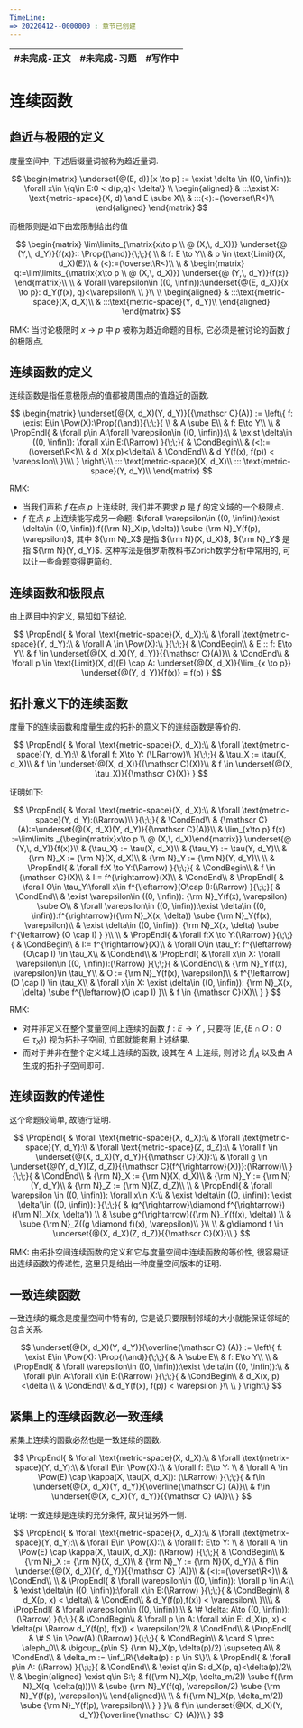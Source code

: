 ```yaml
---
TimeLine: 
=> 20220412--0000000 : 章节已创建
---
```

| #未完成-正文 | #未完成-习题 | #写作中 | 
| ------------ | ------------ | ------- |

# 连续函数

## 趋近与极限的定义

度量空间中, 下述后缀量词被称为趋近量词. 

$$
\begin{matrix}
\underset{@(E, d)}{x \to p} := \exist \delta \in ((0, \infin)): \forall x\in \{q\in E:0 < d(p,q)< \delta\} \\
\begin{aligned}
    & :::\exist X: \text{metric-space}(X, d) \and E \sube X\\
    & :::(<):=(\overset\R<)\\
\end{aligned}
\end{matrix}
$$

而极限则是如下由宏限制给出的值

$$
\begin{matrix}
\lim\limits_{\matrix{x\to p \\ @ (X,\, d_X)}} \underset{@ (Y,\, d_Y)}{f(x)}::
\Prop{(\and)}{\;\;}{
    \\
    & f: E \to Y\\
    & p \in \text{Limit}(X, d_X)(E)\\
    & (<):=(\overset\R<)\\
    \\
    & \begin{matrix}
        q:=\lim\limits_{\matrix{x\to p \\ @ (X,\, d_X)}} \underset{@ (Y,\, d_Y)}{f(x)}
    \end{matrix}\\
    \\
    & \forall \varepsilon\in ((0, \infin)):\underset{@(E, d_X)}{x \to p}: d_Y(f(x), q)<\varepsilon\\
    \\
}\\
\\
\begin{aligned}
    & :::\text{metric-space}(X, d_X)\\
    & :::\text{metric-space}(Y, d_Y)\\
\end{aligned}
\end{matrix}
$$

RMK: 当讨论极限时 $x \to p$ 中 $p$ 被称为趋近命题的目标, 它必须是被讨论的函数 $f$ 的极限点. 

## 连续函数的定义

连续函数是指任意极限点的值都被周围点的值趋近的函数. 

$$
\begin{matrix}
\underset{@(X, d_X)(Y, d_Y)}{{\mathscr C}(A)} 
:= \left\{
f: 
\exist E\in \Pow(X):\Prop{(\and)}{\;\;}{
    \\
    & A \sube E\\
    & f: E\to Y\\
    \\
    & \PropEndl{
        & \forall p\in A:\forall \varepsilon\in ((0, \infin)):\\
        & \exist \delta\in ((0, \infin)): \forall x\in E:(\Rarrow)
    }{\;\;}{
        & \CondBegin\\
        & (<):=(\overset\R<)\\
        & d_X(x,p)<\delta\\
        & \CondEnd\\
        & d_Y(f(x), f(p)) < \varepsilon\\
    }\\\\
} \right\}\\
::: \text{metric-space}(X, d_X)\\
::: \text{metric-space}(Y, d_Y)\\
\end{matrix}
$$

RMK: 
- 当我们声称 $f$ 在点 $p$ 上连续时, 我们并不要求 $p$ 是 $f$ 的定义域的一个极限点. 
- $f$ 在点 $p$ 上连续能写成另一命题: $\forall \varepsilon\in ((0, \infin)):\exist \delta\in ((0, \infin)):f({\rm N}_X(p, \delta)) \sube {\rm N}_Y(f(p), \varepsilon)$, 其中 ${\rm N}_X$ 是指 ${\rm N}(X, d_X)$, ${\rm N}_Y$ 是指 ${\rm N}(Y, d_Y)$. 这种写法是俄罗斯教科书Zorich数学分析中常用的, 可以让一些命题变得更简约. 

## 连续函数和极限点

由上两目中的定义, 易知如下结论. 

$$
\PropEndl{
    & \forall \text{metric-space}(X, d_X):\\
    & \forall \text{metric-space}(Y, d_Y):\\
    & \forall A \in \Pow(X):\\
}{\;\;}{
    & \CondBegin\\
    & E :: f: E\to Y\\
    & f \in \underset{@(X, d_X)(Y, d_Y)}{{\mathscr C}(A)}\\
    & \CondEnd\\
    & \forall p \in \text{Limit}(X, d)(E) \cap A:
        \underset{@(X, d_X)}{\lim_{x \to p}} \underset{@(Y, d_Y)}{f(x)} = f(p)
}
$$

## 拓扑意义下的连续函数

度量下的连续函数和度量生成的拓扑的意义下的连续函数是等价的. 

$$
\PropEndl{
    & \forall \text{metric-space}(X, d_X):\\
    & \forall \text{metric-space}(Y, d_Y):\\
    & \forall f: X\to Y: (\LRarrow)\\
}{\;\;}{
    & \tau_X := \tau(X, d_X)\\
    & f \in \underset{@(X, d_X)}{{\mathscr C}(X)}\\
    & f \in \underset{@(X, \tau_X)}{{\mathscr C}(X)}
}
$$

证明如下: 

$$
\PropEndl{
    & \forall \text{metric-space}(X, d_X):\\
    & \forall \text{metric-space}(Y, d_Y):(\Rarrow)\\
}{\;\;}{
    & \CondEnd\\
    & {\mathscr C}(A):=\underset{@(X, d_X)(Y, d_Y)}{{\mathscr C}(A)}\\
    & \lim_{x\to p} f(x)
        :=\lim\limits
            _{\begin{matrix}x\to p \\ @ (X,\, d_X)\end{matrix}} 
            \underset{@ (Y,\, d_Y)}{f(x)}\\
    & {\tau_X} := \tau(X, d_X)\\
    & {\tau_Y} := \tau(Y, d_Y)\\
    & {\rm N}_X := {\rm N}(X, d_X)\\
    & {\rm N}_Y := {\rm N}(Y, d_Y)\\
    \\
    & \PropEndl{
        & \forall f:X \to Y:(\Rarrow) 
    }{\;\;}{
        & \CondBegin\\
        & f \in {\mathscr C}(X)\\
        & I:= f^{\rightarrow}(X)\\
        & \CondEnd\\
        & \PropEndl{
            & \forall O\in \tau_Y:\forall x\in f^{\leftarrow}(O\cap I):(\Rarrow)
        }{\;\;}{
            & \CondEnd\\
            & \exist \varepsilon\in ((0, \infin)): {\rm N}_Y(f(x), \varepsilon) \sube O\\
            & \forall \varepsilon\in ((0, \infin)):\exist \delta\in ((0, \infin)):f^{\rightarrow}({\rm N}_X(x, \delta)) \sube {\rm N}_Y(f(x), \varepsilon)\\
            & \exist \delta\in ((0, \infin)): {\rm N}_X(x, \delta) \sube f^{\leftarrow} (O \cap I)
        }
    }\\
    \\
    & \PropEndl{
        & \forall f:X \to Y:(\Rarrow)
    }{\;\;}{
        & \CondBegin\\
        & I:= f^{\rightarrow}(X)\\
        & \forall O\in \tau_Y: f^{\leftarrow}(O\cap I) \in \tau_X\\
        & \CondEnd\\
        & \PropEndl{
            & \forall x\in X: \forall \varepsilon\in ((0, \infin)):(\Rarrow)
        }{\;\;}{
            & \CondEnd\\
            & {\rm N}_Y(f(x), \varepsilon)\in \tau_Y\\
            & O := {\rm N}_Y(f(x), \varepsilon)\\
            & f^{\leftarrow}(O \cap I) \in \tau_X\\
            & \forall x\in X: \exist \delta\in ((0, \infin)):  {\rm N}_X(x, \delta) \sube f^{\leftarrow}(O \cap I)
        }\\
        & f \in {\mathscr C}(X)\\
    }
}
$$

RMK: 
- 对并非定义在整个度量空间上连续的函数 $f:E\to Y$ , 只要将 $(E, \{E \cap O: O\in \tau_X\})$ 视为拓扑子空间, 立即就能套用上述结果. 
- 而对于并非在整个定义域上连续的函数, 设其在 $A$ 上连续, 则讨论 $f\big|_A$ 以及由 $A$ 生成的拓扑子空间即可. 

## 连续函数的传递性

这个命题较简单, 故随行证明. 

$$
\PropEndl{
    & \forall \text{metric-space}(X, d_X):\\
    & \forall \text{metric-space}(Y, d_Y):\\
    & \forall \text{metric-space}(Z, d_Z):\\
    & \forall f \in \underset{@(X, d_X)(Y, d_Y)}{{\mathscr C}(X)}:\\
    & \forall g \in \underset{@(Y, d_Y)(Z, d_Z)}{{\mathscr C}(f^{\rightarrow}(X))}:(\Rarrow)\\
}{\;\;}{
    & \CondEnd\\
    & {\rm N}_X := {\rm N}(X, d_X)\\
    & {\rm N}_Y := {\rm N}(Y, d_Y)\\
    & {\rm N}_Z := {\rm N}(Z, d_Z)\\
    \\
    & \PropEndl{
        & \forall \varepsilon \in ((0, \infin)): \forall x\in X:\\ 
        & \exist \delta\in ((0, \infin)): \exist \delta'\in ((0, \infin)):
    }{\;\;}{
        & (g^{\rightarrow}\diamond f^{\rightarrow})({\rm N}_X(x, \delta')) \\
        & \sube g^{\rightarrow}({\rm N}_Y(f(x), \delta)) \\
        & \sube {\rm N}_Z((g \diamond f)(x), \varepsilon)\\
    }\\
    \\
    & g\diamond f \in \underset{@(X, d_X)(Z, d_Z)}{{\mathscr C}(X)}\\
}
$$

RMK: 由拓扑空间连续函数的定义和它与度量空间中连续函数的等价性, 很容易证出连续函数的传递性, 这里只是给出一种度量空间版本的证明. 

## 一致连续函数

一致连续的概念是度量空间中特有的, 它是说只要限制邻域的大小就能保证邻域的包含关系. 

$$
\underset{@(X, d_X)(Y, d_Y)}{\overline{\mathscr C} (A)} := 
\left\{
f:
\exist E\in \Pow(X):
\Prop{(\and)}{\;\;}{
    & A \sube E\\
    & f: E\to Y\\
    \\
    & \PropEndl{
        & \forall \varepsilon\in ((0, \infin)):\exist \delta\in ((0, \infin)):\\
        & \forall p\in A:\forall x\in E:(\Rarrow)
    }{\;\;}{
        & \CondBegin\\
        & d_X(x, p) <\delta \\
        & \CondEnd\\
        & d_Y(f(x), f(p)) < \varepsilon
    }\\
    \\
}
\right\}
$$

## 紧集上的连续函数必一致连续

紧集上连续的函数必然也是一致连续的函数. 

$$
\PropEndl{
    & \forall \text{metric-space}(X, d_X):\\
    & \forall \text{metrix-space}(Y, d_Y):\\
    & \forall E\in \Pow(X):\\
    & \forall f: E\to Y: \\
    & \forall A \in \Pow(E) \cap \kappa(X, \tau(X, d_X)): (\LRarrow)
}{\;\;}{
    & f\in \underset{@(X, d_X)(Y, d_Y)}{\overline{\mathscr C} (A)}\\
    & f\in \underset{@(X, d_X)(Y, d_Y)}{{\mathscr C} (A)}\\
}
$$

证明: 一致连续是连续的充分条件, 故只证另外一侧. 

$$
\PropEndl{
    & \forall \text{metric-space}(X, d_X):\\
    & \forall \text{metrix-space}(Y, d_Y):\\
    & \forall E\in \Pow(X):\\
    & \forall f: E\to Y: \\
    & \forall A \in \Pow(E) \cap \kappa(X, \tau(X, d_X)): (\Rarrow)
}{\;\;}{
    & \CondBegin\\
    & {\rm N}_X := {\rm N}(X, d_X)\\
    & {\rm N}_Y := {\rm N}(X, d_Y)\\
    & f\in \underset{@(X, d_X)(Y, d_Y)}{{\mathscr C} (A)}\\
    & (<):=(\overset\R<)\\
    & \CondEnd\\
    \\
    & \PropEndl{
        & \forall \varepsilon\in ((0, \infin)): \forall p \in A:\\
        & \exist \delta\in ((0, \infin)):\forall x\in E:(\Rarrow)
    }{\;\;}{
        & \CondBegin\\
        & d_X(p, x) < \delta\\
        & \CondEnd\\
        & d_Y(f(p),f(x)) < \varepsilon\\
    }\\\\
    & \PropEndl{
        & \forall \varepsilon\in ((0, \infin)):\\
        & \# \delta: A\to ((0, \infin)):(\Rarrow)
    }{\;\;}{
        & \CondBegin\\
        & \forall p \in A: \forall x\in E: d_X(p, x) < \delta(p) 
            \Rarrow d_Y(f(p), f(x)) < \varepsilon/2\\
        & \CondEnd\\
        & \PropEndl{
            & \# S \in \Pow(A):(\Rarrow)
        }{\;\;}{
            & \CondBegin\\
            & \card S \prec \aleph_0\\ 
            & \bigcup_{p\in S} {\rm N}_X(p, \delta(p)/2) \supseteq A\\
            & \CondEnd\\
            & \delta_m := \inf_\R\{\delta(p) : p \in S\}\\
            & \PropEndl{
                & \forall p\in A: (\Rarrow)
            }{\;\;}{
                & \CondEnd\\
                & \exist q\in S: d_X(p, q)<\delta(p)/2\\
                \\
                & \begin{aligned}
                    \exist q\in S:\; & f({\rm N}_X(p, \delta_m/2)) \sube f({\rm N}_X(q, \delta(q)))\\
                    & \sube {\rm N}_Y(f(q), \varepsilon/2) \sube {\rm N}_Y(f(p), \varepsilon)\\
                \end{aligned}\\
                \\
                & f({\rm N}_X(p, \delta_m/2)) \sube {\rm N}_Y(f(p), \varepsilon)\\
            }
        }
    }\\
    & f\in \underset{@(X, d_X)(Y, d_Y)}{\overline{\mathscr C} (A)}\\
}
$$

